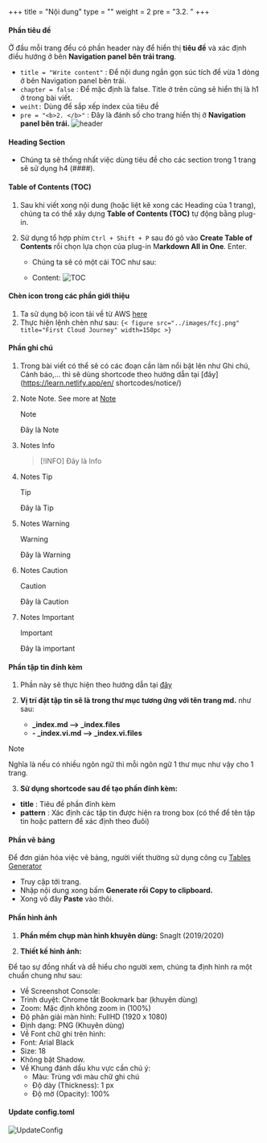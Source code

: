 +++
title = "Nội dung"
type = ""
weight = 2
pre = "3.2. "
+++

#### Phần tiêu đề

Ở đầu mỗi trang đều có phần header này để hiển thị **tiêu đề** và xác định điều hướng ở bên **Navigation panel bên trái trang**.

 - `title = "Write content"` : Để nội dung ngắn gọn súc tích để vừa 1 dòng ở bên Navigation panel bên trái.
 - `chapter = false` : Để mặc định là false. Title ở trên cũng sẽ hiển thị là h1 ở trong bài viết.
 - `weiht:`  Dùng để sắp xếp index của tiêu đề
 - `pre = "<b>2. </b>"` : Đây là đánh số cho trang hiển thị ở **Navigation panel bên trái.**
  ![header](/images/3.content/0002-header.png)   
#### Heading Section
- Chúng ta sẽ thống nhất việc dùng tiêu đề cho các section trong 1 trang sẽ sử dụng h4 (####).

#### Table of Contents (TOC)
1. Sau khi viết xong nội dung (hoặc liệt kê xong các Heading của 1 trang), chúng ta có thể xây dựng **Table of Contents (TOC)** tự động bằng plug-in.

2. Sử dụng tổ hợp phím `Ctrl + Shift + P` sau đó gõ vào **Create Table of Contents** rồi chọn lựa chọn của plug-in M**arkdown All in One**. Enter.
   - Chúng ta sẽ có một cái TOC như sau:

   - Content:
    ![TOC](/images/3.content/0003-tableofcontent.png)

#### Chèn icon trong các phần giới thiệu
1. Ta sử dụng bộ icon tải về từ AWS [here](https://aws.amazon.com/vi/architecture/icons/)
2. Thực hiện lệnh chèn như sau:
    `{< figure src="../images/fcj.png" title="First Cloud Journey" width=150pc >}`


#### Phần ghi chú
1. Trong bài viết có thể sẽ có các đoạn cần làm nổi bật lên như Ghi chú, Cảnh báo,… thì sẽ dùng shortcode theo hướng dẫn tại [đây](https://learn.netlify.app/en/ shortcodes/notice/)

2. Note Note. See more at [Note](https://github.com/Van-Hoang-Kha/van-hoang-kha.github.io/blob/master/source/note.txt)
   > [!NOTE]
   > Đây là Note

3. Notes Info
   > [!INFO]
   > Đây là Info

4. Notes Tip
   > [!TIP]
   > Đây là Tip

5. Notes Warning
   > [!WARNING]
   > Đây là Warning

6. Notes Caution
   > [!CAUTION]
   > Đây là Caution

7. Notes Important
   > [!IMPORTANT]
   > Đây là important

#### Phần tập tin đính kèm

1. Phần này sẽ thực hiện theo hướng dẫn tại [đây](https://learn.netlify.app/en/shortcodes/attachments/)

2. **Vị trí đặt tập tin sẽ là trong thư mục tương ứng với tên trang md.** như sau:
   - **_index.md —> _index.files**
   - **- _index.vi.md —> _index.vi.files**

> [!NOTE]
> Nghĩa là nếu có nhiều ngôn ngữ thì mỗi ngôn ngữ 1 thư mục như vậy cho 1 trang.

3. **Sử dụng shortcode sau để tạo phần đính kèm:**
 - **title** : Tiêu đề phần đính kèm
 - **pattern** : Xác định các tập tin được hiện ra trong box (có thể để tên tập tin hoặc pattern để xác định theo đuôi)

#### Phần vẽ bảng
Để đơn giản hóa việc vẽ bảng, người viết thường sử dụng công cụ [Tables Generator](https://www.tablesgenerator.com/markdown_tables#google_vignette)
 - Truy cập tới trang.
 - Nhập nội dung xong bấm **Generate rồi Copy to clipboard.**
 - Xong vô đây **Paste** vào thôi.
  
#### Phần hình ảnh
 1. **Phần mềm chụp màn hình khuyên dùng:** SnagIt (2019/2020)

 2. **Thiết kế hình ảnh:**

Để tạo sự đồng nhất và dễ hiểu cho người xem, chúng ta định hình ra một chuẩn chung như sau:
 - Về Screenshot Console:
 - Trình duyệt: Chrome tắt Bookmark bar (khuyên dùng)
 - Zoom: Mặc định không zoom in (100%)
 - Độ phân giải màn hình: FullHD (1920 x 1080)
 - Định dạng: PNG (Khuyên dùng)
 - Về Font chữ ghi trên hình:
 - Font: Arial Black
 - Size: 18
 - Không bật Shadow.
 - Về Khung đánh dấu khu vực cần chú ý:
    - Màu: Trùng với màu chữ ghi chú
    - Độ dày (Thickness): 1 px
    - Độ mờ (Opacity): 100%

#### Update config.toml
![UpdateConfig](/images/3.content/0004-updateConfig.png)